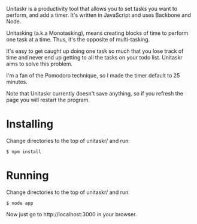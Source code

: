 

Unitaskr is a productivity tool that allows  you to set tasks you want to perform, and add a timer.  It's written in JavaScript and uses Backbone and Node.

Unitasking (a.k.a Monotasking), means creating blocks of time to perform  one task at a time. Thus, it's the opposite of multi-tasking.

It's easy to get caught up doing one task so much that you lose track of time and never end up getting to all the tasks on your todo list. 
Unitaskr aims to solve this problem.

I'm a fan of the Pomodoro technique, so I made the timer default to 25 minutes.

Note that Unitaskr currently doesn't save anything, so if you refresh the page you will restart the program.

Installing
==========
Change directories to the top of unitaskr/ and run:

    $ npm install

Running
========
Change directories to the top of unitaskr/ and run:

    $ node app

Now just go to http://localhost:3000 in your browser.
